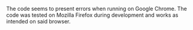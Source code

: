 The code seems to present errors when running on Google Chrome. The code was tested on Mozilla Firefox during development and works as intended on said browser.

